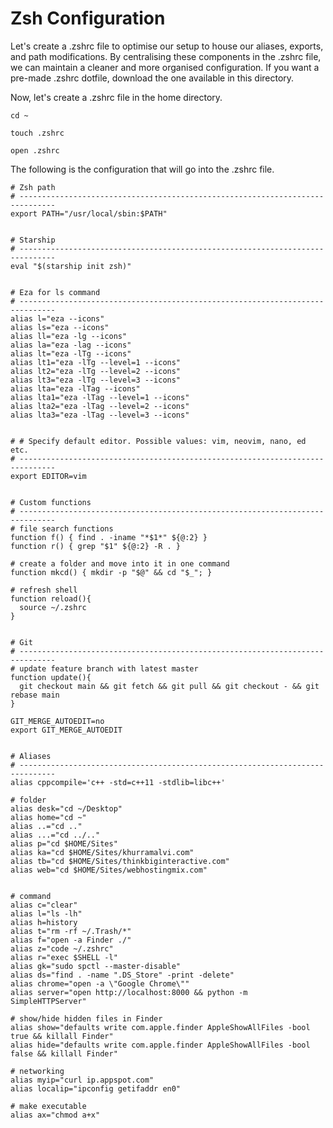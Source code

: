 # Zsh Configuration

Let&#39;s create a .zshrc file to optimise our setup to house our aliases, exports, and path modifications. By centralising these components in the .zshrc file, we can maintain a cleaner and more organised configuration. If you want a pre-made .zshrc dotfile, download the one available in this directory.

Now, let&#39;s create a .zshrc file in the home directory.

```
cd ~
```
```
touch .zshrc
```
```
open .zshrc
```

The following is the configuration that will go into the .zshrc file.

```
# Zsh path
# ------------------------------------------------------------------------------
export PATH="/usr/local/sbin:$PATH"


# Starship
# ------------------------------------------------------------------------------
eval "$(starship init zsh)"


# Eza for ls command
# ------------------------------------------------------------------------------
alias l="eza --icons"
alias ls="eza --icons"
alias ll="eza -lg --icons"
alias la="eza -lag --icons"
alias lt="eza -lTg --icons"
alias lt1="eza -lTg --level=1 --icons"
alias lt2="eza -lTg --level=2 --icons"
alias lt3="eza -lTg --level=3 --icons"
alias lta="eza -lTag --icons"
alias lta1="eza -lTag --level=1 --icons"
alias lta2="eza -lTag --level=2 --icons"
alias lta3="eza -lTag --level=3 --icons"


# # Specify default editor. Possible values: vim, neovim, nano, ed etc.
# ------------------------------------------------------------------------------
export EDITOR=vim


# Custom functions
# ------------------------------------------------------------------------------
# file search functions
function f() { find . -iname "*$1*" ${@:2} }
function r() { grep "$1" ${@:2} -R . }

# create a folder and move into it in one command
function mkcd() { mkdir -p "$@" && cd "$_"; }

# refresh shell
function reload(){
  source ~/.zshrc
}


# Git
# ------------------------------------------------------------------------------
# update feature branch with latest master
function update(){
  git checkout main && git fetch && git pull && git checkout - && git rebase main
}

GIT_MERGE_AUTOEDIT=no
export GIT_MERGE_AUTOEDIT


# Aliases
# ------------------------------------------------------------------------------
alias cppcompile='c++ -std=c++11 -stdlib=libc++'

# folder
alias desk="cd ~/Desktop"
alias home="cd ~"
alias ..="cd .."
alias ...="cd ../.."
alias p="cd $HOME/Sites"
alias ka="cd $HOME/Sites/khurramalvi.com"
alias tb="cd $HOME/Sites/thinkbiginteractive.com"
alias web="cd $HOME/Sites/webhostingmix.com"


# command
alias c="clear"
alias l="ls -lh"
alias h=history
alias t="rm -rf ~/.Trash/*"
alias f="open -a Finder ./"
alias z="code ~/.zshrc"
alias r="exec $SHELL -l"
alias gk="sudo spctl --master-disable"
alias ds="find . -name ".DS_Store" -print -delete"
alias chrome="open -a \"Google Chrome\""
alias server="open http://localhost:8000 && python -m SimpleHTTPServer"

# show/hide hidden files in Finder
alias show="defaults write com.apple.finder AppleShowAllFiles -bool true && killall Finder"
alias hide="defaults write com.apple.finder AppleShowAllFiles -bool false && killall Finder"

# networking
alias myip="curl ip.appspot.com"
alias localip="ipconfig getifaddr en0"

# make executable
alias ax="chmod a+x"
```

